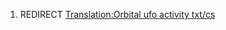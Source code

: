 1.  REDIRECT [Translation:Orbital ufo activity
    txt/cs](Translation:Orbital_ufo_activity_txt/cs "wikilink")